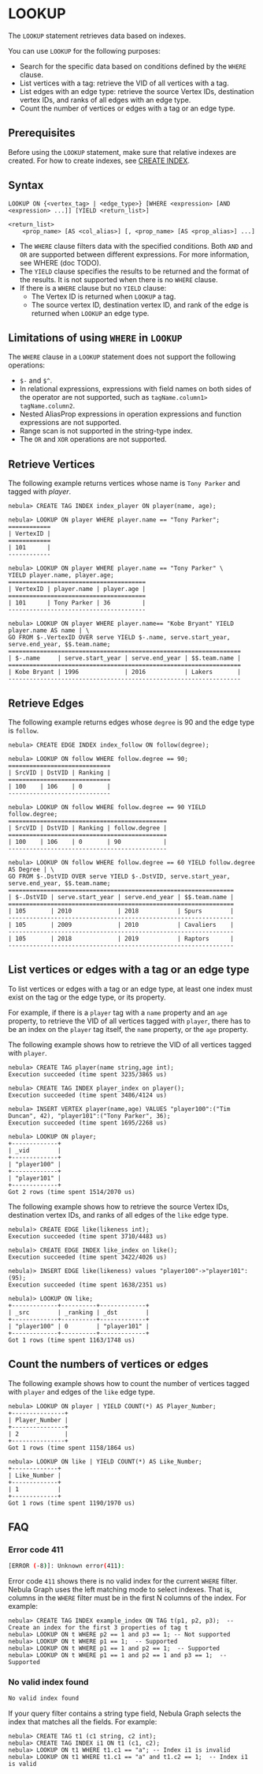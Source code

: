# LOOKUP

The `LOOKUP` statement retrieves data based on indexes.

You can use `LOOKUP` for the following purposes:

- Search for the specific data based on conditions defined by the `WHERE` clause.
- List vertices with a tag: retrieve the VID of all vertices with a tag.
- List edges with an edge type: retrieve the source Vertex IDs, destination vertex IDs, and ranks of all edges with an edge type.
- Count the number of vertices or edges with a tag or an edge type.

## Prerequisites

Before using the `LOOKUP` statement, make sure that relative indexes are created. For how to create indexes, see [CREATE INDEX](../14.index-statements/1.create-native-index.md).

## Syntax

```ngql
LOOKUP ON {<vertex_tag> | <edge_type>} [WHERE <expression> [AND <expression> ...]] [YIELD <return_list>]

<return_list>
    <prop_name> [AS <col_alias>] [, <prop_name> [AS <prop_alias>] ...]
```

- The `WHERE` clause filters data with the specified conditions. Both `AND` and `OR` are supported between different expressions. For more information, see WHERE (doc TODO).
- The `YIELD` clause specifies the results to be returned and the format of the results. It is not supported when there is no `WHERE` clause.
- If there is a `WHERE` clause but no `YIELD` clause:
  - The Vertex ID is returned when `LOOKUP` a tag.
  - The source vertex ID, destination vertex ID, and rank of the edge is returned when `LOOKUP` an edge type.

## Limitations of using `WHERE` in `LOOKUP`

The `WHERE` clause in a `LOOKUP` statement does not support the following operations:

- `$-` and `$^`.
- In relational expressions, expressions with field names on both sides of the operator are not supported, such as `tagName.column1> tagName.column2`.
- Nested AliasProp expressions in operation expressions and function expressions are not supported.
- Range scan is not supported in the string-type index.
- The `OR` and `XOR` operations are not supported.

## Retrieve Vertices

The following example returns vertices whose name is `Tony Parker` and tagged with _player_.

```ngql
nebula> CREATE TAG INDEX index_player ON player(name, age);

nebula> LOOKUP ON player WHERE player.name == "Tony Parker";
============
| VertexID |
============
| 101      |
------------

nebula> LOOKUP ON player WHERE player.name == "Tony Parker" \
YIELD player.name, player.age;
=======================================
| VertexID | player.name | player.age |
=======================================
| 101      | Tony Parker | 36         |
---------------------------------------

nebula> LOOKUP ON player WHERE player.name== "Kobe Bryant" YIELD player.name AS name | \
GO FROM $-.VertexID OVER serve YIELD $-.name, serve.start_year, serve.end_year, $$.team.name;
==================================================================
| $-.name     | serve.start_year | serve.end_year | $$.team.name |
==================================================================
| Kobe Bryant | 1996             | 2016           | Lakers       |
------------------------------------------------------------------
```

## Retrieve Edges

The following example returns edges whose `degree` is 90 and the edge type is `follow`.

```ngql
nebula> CREATE EDGE INDEX index_follow ON follow(degree);

nebula> LOOKUP ON follow WHERE follow.degree == 90;
=============================
| SrcVID | DstVID | Ranking |
=============================
| 100    | 106    | 0       |
-----------------------------

nebula> LOOKUP ON follow WHERE follow.degree == 90 YIELD follow.degree;
=============================================
| SrcVID | DstVID | Ranking | follow.degree |
=============================================
| 100    | 106    | 0       | 90            |
---------------------------------------------

nebula> LOOKUP ON follow WHERE follow.degree == 60 YIELD follow.degree AS Degree | \
GO FROM $-.DstVID OVER serve YIELD $-.DstVID, serve.start_year, serve.end_year, $$.team.name;
================================================================
| $-.DstVID | serve.start_year | serve.end_year | $$.team.name |
================================================================
| 105       | 2010             | 2018           | Spurs        |
----------------------------------------------------------------
| 105       | 2009             | 2010           | Cavaliers    |
----------------------------------------------------------------
| 105       | 2018             | 2019           | Raptors      |
----------------------------------------------------------------
```

## List vertices or edges with a tag or an edge type

To list vertices or edges with a tag or an edge type, at least one index must exist on the tag or the edge type, or its property.

For example, if there is a `player` tag with a `name` property and an `age` property, to retrieve the VID of all vertices tagged with `player`, there has to be an index on the `player` tag itself, the `name` property, or the `age` property.

The following example shows how to retrieve the VID of all vertices tagged with `player`.

```nGQL
nebula> CREATE TAG player(name string,age int);
Execution succeeded (time spent 3235/3865 us)

nebula> CREATE TAG INDEX player_index on player();
Execution succeeded (time spent 3486/4124 us)

nebula> INSERT VERTEX player(name,age) VALUES "player100":("Tim Duncan", 42), "player101":("Tony Parker", 36);
Execution succeeded (time spent 1695/2268 us)

nebula> LOOKUP ON player;
+-------------+
| _vid        |
+-------------+
| "player100" |
+-------------+
| "player101" |
+-------------+
Got 2 rows (time spent 1514/2070 us)
```

The following example shows how to retrieve the source Vertex IDs, destination vertex IDs, and ranks of all edges of the `like` edge type.

```ngql
nebula)> CREATE EDGE like(likeness int);
Execution succeeded (time spent 3710/4483 us)

nebula)> CREATE EDGE INDEX like_index on like();
Execution succeeded (time spent 3422/4026 us)

nebula)> INSERT EDGE like(likeness) values "player100"->"player101":(95);
Execution succeeded (time spent 1638/2351 us)

nebula)> LOOKUP ON like;
+-------------+----------+-------------+
| _src        | _ranking | _dst        |
+-------------+----------+-------------+
| "player100" | 0        | "player101" |
+-------------+----------+-------------+
Got 1 rows (time spent 1163/1748 us)
```

## Count the numbers of vertices or edges

The following example shows how to count the number of vertices tagged with `player` and edges of the `like` edge type.

```ngql
nebula> LOOKUP ON player | YIELD COUNT(*) AS Player_Number;
+---------------+
| Player_Number |
+---------------+
| 2             |
+---------------+
Got 1 rows (time spent 1158/1864 us)

nebula> LOOKUP ON like | YIELD COUNT(*) AS Like_Number;
+-------------+
| Like_Number |
+-------------+
| 1           |
+-------------+
Got 1 rows (time spent 1190/1970 us)
```

## FAQ

### Error code 411

```bash
[ERROR (-8)]: Unknown error(411):
```

Error code `411` shows there is no valid index for the current `WHERE` filter. Nebula Graph uses the left matching mode to select indexes. That is, columns in the `WHERE` filter must be in the first N columns of the index. For example:

```ngql
nebula> CREATE TAG INDEX example_index ON TAG t(p1, p2, p3);  -- Create an index for the first 3 properties of tag t
nebula> LOOKUP ON t WHERE p2 == 1 and p3 == 1; -- Not supported
nebula> LOOKUP ON t WHERE p1 == 1;  -- Supported
nebula> LOOKUP ON t WHERE p1 == 1 and p2 == 1;  -- Supported
nebula> LOOKUP ON t WHERE p1 == 1 and p2 == 1 and p3 == 1;  -- Supported
```

### No valid index found

```bash
No valid index found
```

If your query filter contains a string type field, Nebula Graph selects the index that matches all the fields. For example:

```ngql
nebula> CREATE TAG t1 (c1 string, c2 int);
nebula> CREATE TAG INDEX i1 ON t1 (c1, c2);
nebula> LOOKUP ON t1 WHERE t1.c1 == "a"; -- Index i1 is invalid
nebula> LOOKUP ON t1 WHERE t1.c1 == "a" and t1.c2 == 1;  -- Index i1 is valid
```
